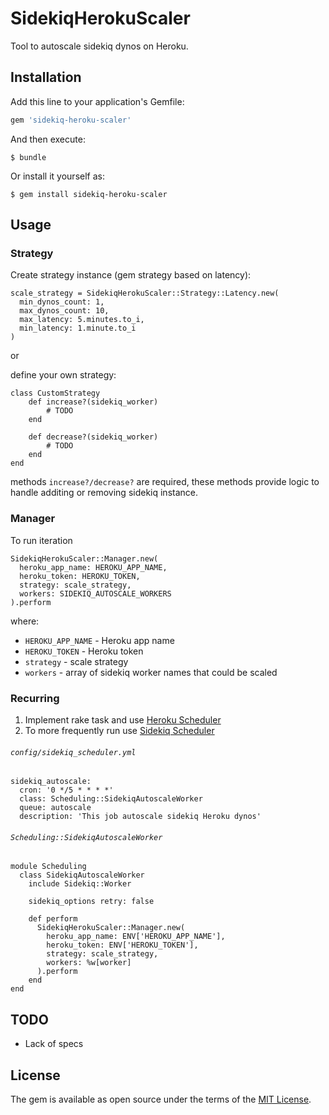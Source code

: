 # SidekiqHerokuScaler

Tool to autoscale sidekiq dynos on Heroku. 

## Installation

Add this line to your application's Gemfile:

```ruby
gem 'sidekiq-heroku-scaler'
```

And then execute:

    $ bundle

Or install it yourself as:

    $ gem install sidekiq-heroku-scaler

## Usage

### Strategy

Create strategy instance (gem strategy based on latency):
```
scale_strategy = SidekiqHerokuScaler::Strategy::Latency.new(
  min_dynos_count: 1,
  max_dynos_count: 10,
  max_latency: 5.minutes.to_i,
  min_latency: 1.minute.to_i
)
```
or

define your own strategy:
```
class CustomStrategy
	def increase?(sidekiq_worker)
		# TODO
	end 
	
	def decrease?(sidekiq_worker)
		# TODO
	end
end
```

methods `increase?/decrease?` are required, these methods provide logic to handle additing or removing sidekiq instance.

### Manager

To run iteration
```
SidekiqHerokuScaler::Manager.new(
  heroku_app_name: HEROKU_APP_NAME,
  heroku_token: HEROKU_TOKEN,
  strategy: scale_strategy,
  workers: SIDEKIQ_AUTOSCALE_WORKERS
).perform
```

where:
- `HEROKU_APP_NAME` - Heroku app name
- `HEROKU_TOKEN` - Heroku token
- `strategy` - scale strategy
- `workers` - array of sidekiq worker names that could be scaled

### Recurring

1) Implement rake task and use [Heroku Scheduler](https://devcenter.heroku.com/articles/scheduler)
2) To more frequently run use [Sidekiq Scheduler](https://github.com/moove-it/sidekiq-scheduler)

###### `config/sidekiq_scheduler.yml`
```
sidekiq_autoscale:
  cron: '0 */5 * * * *'
  class: Scheduling::SidekiqAutoscaleWorker
  queue: autoscale
  description: 'This job autoscale sidekiq Heroku dynos'
```

###### `Scheduling::SidekiqAutoscaleWorker`
```
module Scheduling
  class SidekiqAutoscaleWorker
    include Sidekiq::Worker

    sidekiq_options retry: false

    def perform
      SidekiqHerokuScaler::Manager.new(
        heroku_app_name: ENV['HEROKU_APP_NAME'],
        heroku_token: ENV['HEROKU_TOKEN'],
        strategy: scale_strategy,
        workers: %w[worker]
      ).perform
    end
end    
```

## TODO

- Lack of specs

## License

The gem is available as open source under the terms of the [MIT License](https://opensource.org/licenses/MIT).
